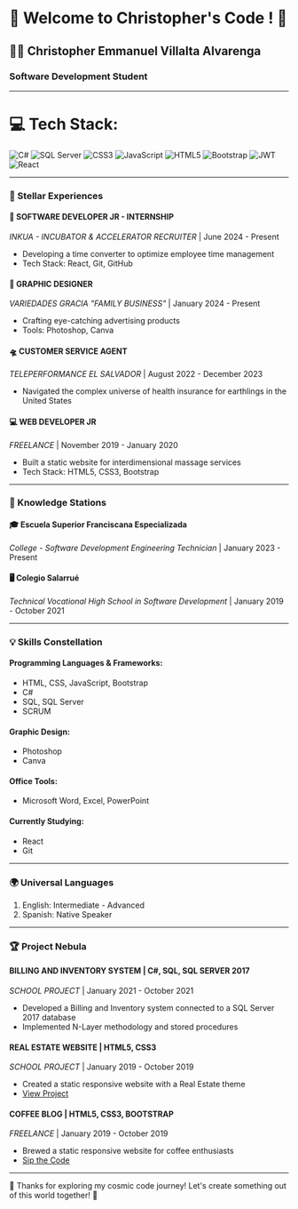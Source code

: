 
# 🚀 Welcome to Christopher's Code ! 🌌

## 👨‍💻 Christopher Emmanuel Villalta Alvarenga
### Software Development Student

---

# 💻 Tech Stack:
![C#](https://img.shields.io/badge/c%23-%23239120.svg?style=for-the-badge&logo=c-sharp&logoColor=white)
![SQL Server](https://img.shields.io/badge/SQL%20Server-CC2927?style=for-the-badge&logo=microsoft%20sql%20server&logoColor=white)
![CSS3](https://img.shields.io/badge/css3-%231572B6.svg?style=for-the-badge&logo=css3&logoColor=white)
![JavaScript](https://img.shields.io/badge/javascript-%23323330.svg?style=for-the-badge&logo=javascript&logoColor=%23F7DF1E)
![HTML5](https://img.shields.io/badge/html5-%23E34F26.svg?style=for-the-badge&logo=html5&logoColor=white)
![Bootstrap](https://img.shields.io/badge/bootstrap-%23563D7C.svg?style=for-the-badge&logo=bootstrap&logoColor=white)
![JWT](https://img.shields.io/badge/JWT-black?style=for-the-badge&logo=JSON%20web%20tokens)
![React](https://img.shields.io/badge/react-%2320232a.svg?style=for-the-badge&logo=react&logoColor=%2361DAFB)

---

### 🌠 Stellar Experiences

#### 🔭 SOFTWARE DEVELOPER JR - INTERNSHIP
*INKUA - INCUBATOR & ACCELERATOR RECRUITER* | June 2024 - Present
- Developing a time converter to optimize employee time management
- Tech Stack: React, Git, GitHub

#### 🎨 GRAPHIC DESIGNER
*VARIEDADES GRACIA "FAMILY BUSINESS"* | January 2024 - Present
- Crafting eye-catching advertising products
- Tools: Photoshop, Canva

#### 🛸 CUSTOMER SERVICE AGENT
*TELEPERFORMANCE EL SALVADOR* | August 2022 - December 2023
- Navigated the complex universe of health insurance for earthlings in the United States

#### 💻 WEB DEVELOPER JR
*FREELANCE* | November 2019 - January 2020
- Built a static website for interdimensional massage services
- Tech Stack: HTML5, CSS3, Bootstrap

---

### 🏫 Knowledge Stations

#### 🎓 Escuela Superior Franciscana Especializada
*College - Software Development Engineering Technician* | January 2023 - Present

#### 🖥️ Colegio Salarrué
*Technical Vocational High School in Software Development* | January 2019 - October 2021

---

### 💡 Skills Constellation

#### Programming Languages & Frameworks:
- HTML, CSS, JavaScript, Bootstrap
- C#
- SQL, SQL Server
- SCRUM

#### Graphic Design:
- Photoshop
- Canva

#### Office Tools:
- Microsoft Word, Excel, PowerPoint

#### Currently Studying:
- React
- Git

---

### 🌍 Universal Languages
1. English: Intermediate - Advanced
2. Spanish: Native Speaker

---

### 🏆 Project Nebula

#### BILLING AND INVENTORY SYSTEM | C#, SQL, SQL SERVER 2017
*SCHOOL PROJECT* | January 2021 - October 2021
- Developed a Billing and Inventory system connected to a SQL Server 2017 database
- Implemented N-Layer methodology and stored procedures

#### REAL ESTATE WEBSITE | HTML5, CSS3
*SCHOOL PROJECT* | January 2019 - October 2019
- Created a static responsive website with a Real Estate theme
- [View Project](https://bienes-raices-practica.netlify.app/)

#### COFFEE BLOG | HTML5, CSS3, BOOTSTRAP
*FREELANCE* | January 2019 - October 2019
- Brewed a static responsive website for coffee enthusiasts
- [Sip the Code](https://blog-de-cafe-practica.netlify.app/)

---

🌟 Thanks for exploring my cosmic code journey! Let's create something out of this world together! 🌟


<!--
**ChrisAlva14/ChrisAlva14** is a ✨ _special_ ✨ repository because its `README.md` (this file) appears on your GitHub profile.

Here are some ideas to get you started:

- 🔭 I’m currently working on ...
- 🌱 I’m currently learning ...
- 👯 I’m looking to collaborate on ...
- 🤔 I’m looking for help with ...
- 💬 Ask me about ...
- 📫 How to reach me: ...
- 😄 Pronouns: ...
- ⚡ Fun fact: ...
-->
